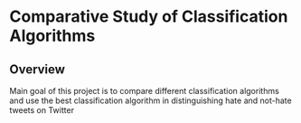 # Comparative Study of Classification Algorithms



## Overview

Main goal of this project is to compare different classification algorithms and use the best classification algorithm in distinguishing hate and not-hate tweets on Twitter

